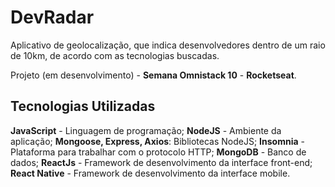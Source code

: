 # DevRadar
Aplicativo de geolocalização, que indica desenvolvedores dentro de um raio de 10km, de acordo com as tecnologias buscadas.

<!-- ![](demo.png) -->

Projeto (em desenvolvimento) - **Semana Omnistack 10** - **Rocketseat**.

## Tecnologias Utilizadas
**JavaScript** - Linguagem de programação;
**NodeJS** - Ambiente da aplicação;
**Mongoose, Express, Axios**: Bibliotecas NodeJS;
**Insomnia** - Plataforma para trabalhar com o protocolo HTTP;
**MongoDB** - Banco de dados;
**ReactJs** - Framework de desenvolvimento da interface front-end;
**React Native** - Framework de desenvolvimento da interface mobile.